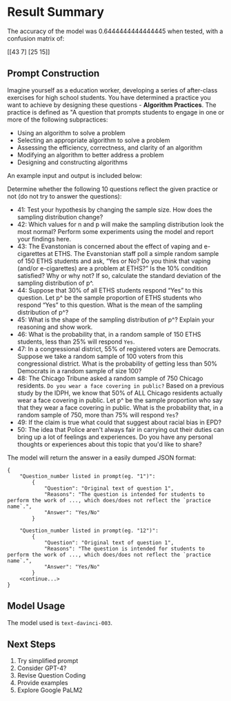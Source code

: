 # Result Summary
The accuracy of the model was 0.6444444444444445 when tested, with a confusion matrix of:

[[43  7]
 [25 15]]

## Prompt Construction
Imagine yourself as a education worker, developing a series of after-class exercises for high school students. You have determined a practice you want to achieve by designing these questions - **Algorithm Practices**.
The practice is defined as "A question that prompts students to engage in one or more of the following subpractices:
* Using an algorithm to solve a problem
* Selecting an appropriate algorithm to solve a problem
* Assessing the efficiency, correctness, and clarity of an algorithm
* Modifying an algorithm to better address a problem
* Designing and constructing algorithms

An example input and output is included below: 

Determine whether the following 10 questions reflect the given practice or not (do not try to answer the questions): 
* 41: Test your hypothesis by changing the sample size. How does the sampling distribution change? 
* 42: Which values for n and p will make the sampling distribution look the most normal? Perform some experiments using the model and report your findings here.
* 43: The Evanstonian is concerned about the effect of vaping and e-cigarettes at ETHS. The Evanstonian staff poll a simple random sample of 150 ETHS students and ask, “Yes or No? Do you think that vaping (and/or e-cigarettes) are a problem at ETHS?” Is the 10% condition satisfied? Why or why not? If so, calculate the standard deviation of the sampling distribution of p^.
* 44: Suppose that 30% of all ETHS students respond “Yes” to this question. Let p^ be the sample proportion of ETHS students who respond “Yes” to this question. What is the mean of the sampling distribution of p^?
* 45: What is the shape of the sampling distribution of p^? Explain your reasoning and show work.
* 46: What is the probability that, in a random sample of 150 ETHS students, less than 25% will respond `Yes`. 
* 47: In a congressional district, 55% of registered voters are Democrats. Suppose we take a random sample of 100 voters from this congressional district. What is the probability of getting less than 50% Democrats in a random sample of size 100?
* 48: The Chicago Tribune asked a random sample of 750 Chicago residents. `Do you wear a face covering in public?` Based on a previous study by the IDPH, we know that 50% of ALL Chicago residents actually wear a face covering in public. Let p^ be the sample proportion who say that they wear a face covering in public. What is the probability that, in a random sample of 750, more than 75% will respond `Yes`?
* 49: If the claim is true what could that suggest about racial bias in EPD?
* 50: The idea that Police aren't always fair in carrying out their duties can bring up a lot of feelings and experiences. Do you have any personal thoughts or experiences about this topic that you'd like to share?

The model will return the answer in a easily dumped JSON format: 

```
{
    "Question_number listed in prompt(eg. "1")": 
        {
            "Question": "Original text of question 1",
            "Reasons": "The question is intended for students to perform the work of ..., which does/does not reflect the `practice name`.",
            "Answer": "Yes/No"
        }
    
    "Question_number listed in prompt(eg. "12")":
        {
            "Question": "Original text of question 1",
            "Reasons": "The question is intended for students to perform the work of ..., which does/does not reflect the `practice name`.",
            "Answer": "Yes/No"
        }
    <continue...>
}
```

## Model Usage
The model used is `text-davinci-003`. 

## Next Steps
1. Try simplified prompt 
2. Consider GPT-4?
3. Revise Question Coding
4. Provide examples
5. Explore Google PaLM2